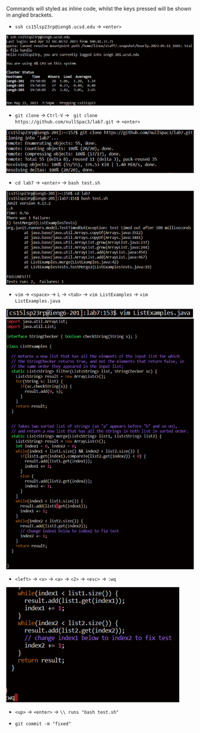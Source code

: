 Commands will styled as inline code, whilst the keys pressed will be shown in angled brackets.

* `ssh cs15lsp23rp@ieng6.ucsd.edu` -> `<enter>`

![Image](sc1.png)

* `git clone` -> `Ctrl-V` -> ` git clone https://github.com/nullSpac3/lab7.git` -> `<enter>`

![Image](sc2.png)

* `cd lab7` -> `<enter>` -> `bash test.sh`

![Image](sc3.png)

* `vim` -> `<space>` -> `L` -> `<tab>` -> `vim ListExamples` -> `vim ListExamples.java`

![Image](sc5.png)
![Image](sc4.png)

* `<left>` -> `<x>` -> `<a>` -> `<2>` -> `<esc>` -> `:wq`

![Image](sc6.png)

* `<up>` -> `<enter>` -> `\\ runs "bash test.sh"`

* `git commit -m "fixed"`
